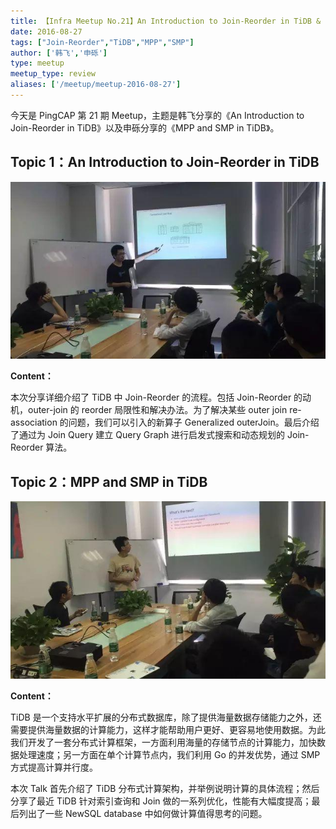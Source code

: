 ```yaml
---
title: 【Infra Meetup No.21】An Introduction to Join-Reorder in TiDB & MPP and SMP in TiDB
date: 2016-08-27
tags: ["Join-Reorder","TiDB","MPP","SMP"]
author: ['韩飞','申砾']
type: meetup
meetup_type: review
aliases: ['/meetup/meetup-2016-08-27']
---
```


今天是 PingCAP 第 21 期 Meetup，主题是韩飞分享的《An Introduction to Join-Reorder in TiDB》以及申砾分享的《MPP and SMP in TiDB》。

## Topic 1：An Introduction to Join-Reorder in TiDB

![](media/meetup-21-20160827/1.jpeg)

**Content：**

本次分享详细介绍了 TiDB 中 Join-Reorder 的流程。包括 Join-Reorder 的动机，outer-join 的 reorder 局限性和解决办法。为了解决某些 outer join re-association 的问题，我们可以引入的新算子 Generalized outerJoin。最后介绍了通过为 Join Query 建立 Query Graph 进行启发式搜索和动态规划的 Join-Reorder 算法。

## Topic 2：MPP and SMP in TiDB

![](media/meetup-21-20160827/2.jpeg)

**Content：**

TiDB 是一个支持水平扩展的分布式数据库，除了提供海量数据存储能力之外，还需要提供海量数据的计算能力，这样才能帮助用户更好、更容易地使用数据。为此我们开发了一套分布式计算框架，一方面利用海量的存储节点的计算能力，加快数据处理速度；另一方面在单个计算节点内，我们利用 Go 的并发优势，通过 SMP 方式提高计算并行度。

本次 Talk 首先介绍了 TiDB 分布式计算架构，并举例说明计算的具体流程；然后分享了最近 TiDB 针对索引查询和 Join 做的一系列优化，性能有大幅度提高；最后列出了一些 NewSQL database 中如何做计算值得思考的问题。

